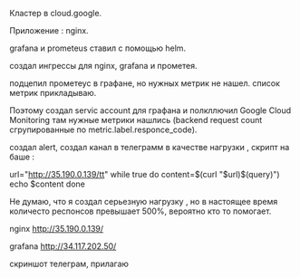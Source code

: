 Кластер в cloud.google.

Приложение : nginx.

grafana и prometeus ставил с помощью helm.

создал ингрессы для nginx, grafana и прометея.

подцепил прометеус в графане, но нужных метрик не нашел.
список метрик прикладываю.

Поэтому создал  servic account для графана и полкллючил Google Cloud Monitoring
там нужные метрики нашлись (backend request count сгрупированные по metric.label.responce_code).

создал alert, создал канал в телеграмм 
в качестве нагрузки , скрипт на баше :

url="http://35.190.0.139/tt"
while true
do content=$(curl "$url)$(query)")
  echo $content
done  

Не думаю, что я создал серьезную нагрузку , но в настоящее время
количесто респонсов превышает 500%, вероятно кто то помогает.

nginx
http://35.190.0.139/

grafana
http://34.117.202.50/

скриншот телеграм, прилагаю

